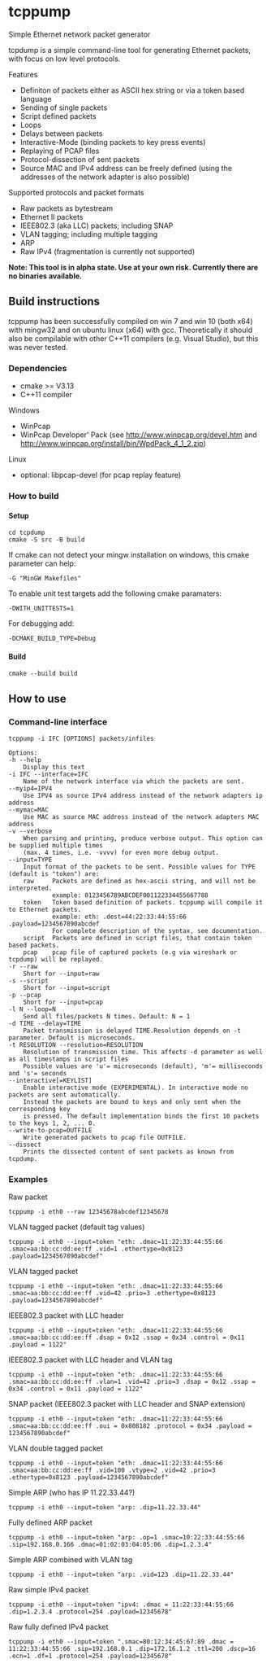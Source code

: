 # tcppump
Simple Ethernet network packet generator

tcpdump is a simple command-line tool for generating Ethernet packets, with focus on low level protocols.

Features
* Definiton of packets either as ASCII hex string or via a token based language
* Sending of single packets
* Script defined packets
* Loops
* Delays between packets
* Interactive-Mode (binding packets to key press events)
* Replaying of PCAP files
* Protocol-dissection of sent packets
* Source MAC and IPv4 address can be freely defined (using the addresses of the network adapter is also possible)

Supported protocols and packet formats
* Raw packets as bytestream
* Ethernet II packets
* IEEE802.3 (aka LLC) packets; including SNAP
* VLAN tagging; including multiple tagging
* ARP
* Raw IPv4 (fragmentation is currently not supported)

**Note: This tool is in alpha state. Use at your own risk. Currently there are no binaries available.**

## Build instructions
tcppump has been successfully compiled on win 7 and win 10 (both x64) with mingw32 and on ubuntu linux (x64) with gcc.
Theoretically it should also be compilable with other C++11 compilers (e.g. Visual Studio), but this was never tested.

### Dependencies
* cmake >= V3.13
* C++11 compiler

Windows
* WinPcap
* WinPcap Developer' Pack (see http://www.winpcap.org/devel.htm and http://www.winpcap.org/install/bin/WpdPack_4_1_2.zip)

Linux
* optional: libpcap-devel (for pcap replay feature)

### How to build
#### Setup

	cd tcpdump
	cmake -S src -B build

If cmake can not detect your mingw installation on windows, this cmake parameter can help:

	-G "MinGW Makefiles"

To enable unit test targets add the following cmake paramaters:

	-DWITH_UNITTESTS=1

For debugging add:

	-DCMAKE_BUILD_TYPE=Debug
	
#### Build

	cmake --build build


## How to use
### Command-line interface
	tcppump -i IFC [OPTIONS] packets/infiles

	Options:
	-h --help
		Display this text
	-i IFC --interface=IFC 
		Name of the network interface via which the packets are sent.
	--myip4=IPV4 
		Use IPV4 as source IPv4 address instead of the network adapters ip address
	--mymac=MAC 
		Use MAC as source MAC address instead of the network adapters MAC address
	-v --verbose
		When parsing and printing, produce verbose output. This option can be supplied multiple times
		(max. 4 times, i.e. -vvvv) for even more debug output. 
	--input=TYPE 
		Input format of the packets to be sent. Possible values for TYPE (default is "token") are:
		raw     Packets are defined as hex-ascii string, and will not be interpreted.
		        example: 0123456789ABCDEF001122334455667788
		token   Token based definition of packets. tcppump will compile it to Ethernet packets.
		        example: eth: .dest=44:22:33:44:55:66 .payload=1234567890abcdef
		        For complete description of the syntax, see documentation.
		script  Packets are defined in script files, that contain token based packets.
		pcap    pcap file of captured packets (e.g via wireshark or tcpdump) will be replayed.
	-r --raw
		Short for --input=raw
	-s --script
		Short for --input=script
	-p --pcap
		Short for --input=pcap
	-l N --loop=N 
		Send all files/packets N times. Default: N = 1
	-d TIME --delay=TIME 
		Packet transmission is delayed TIME.Resolution depends on -t parameter. Default is microseconds.
	-t RESOLUTION --resolution=RESOLUTION 
		Resolution of transmission time. This affects -d parameter as well as all timestamps in script files
		Possible values are 'u'= microseconds (default), 'm'= milliseconds and 's'= seconds
	--interactive[=KEYLIST] 
		Enable interactive mode (EXPERIMENTAL). In interactive mode no packets are sent automatically.
		Instead the packets are bound to keys and only sent when the corresponding key
		is pressed. The default implementation binds the first 10 packets to the keys 1, 2, ... 0.
	--write-to-pcap=OUTFILE 
		Write generated packets to pcap file OUTFILE.
	--dissect
		Prints the dissected content of sent packets as known from tcpdump.

### Examples

Raw packet

	tcppump -i eth0 --raw 12345678abcdef12345678

VLAN tagged packet (default tag values)

    tcppump -i eth0 --input=token "eth: .dmac=11:22:33:44:55:66 .smac=aa:bb:cc:dd:ee:ff .vid=1 .ethertype=0x8123 .payload=1234567890abcdef"

VLAN tagged packet

    tcppump -i eth0 --input=token "eth: .dmac=11:22:33:44:55:66 .smac=aa:bb:cc:dd:ee:ff .vid=42 .prio=3 .ethertype=0x8123 .payload=1234567890abcdef"

IEEE802.3 packet with LLC header

    tcppump -i eth0 --input=token "eth: .dmac=11:22:33:44:55:66 .smac=aa:bb:cc:dd:ee:ff .dsap = 0x12 .ssap = 0x34 .control = 0x11 .payload = 1122"

IEEE802.3 packet with LLC header and VLAN tag

    tcppump -i eth0 --input=token "eth: .dmac=11:22:33:44:55:66 .smac=aa:bb:cc:dd:ee:ff .vlan=1 .vid=42 .prio=3 .dsap = 0x12 .ssap = 0x34 .control = 0x11 .payload = 1122"

SNAP packet (IEEE802.3 packet with LLC header and SNAP extension)

    tcppump -i eth0 --input=token "eth: .dmac=11:22:33:44:55:66 .smac=aa:bb:cc:dd:ee:ff .oui = 0x808182 .protocol = 0x34 .payload = 1234567890abcdef"

VLAN double tagged packet

    tcppump -i eth0 --input=token "eth: .dmac=11:22:33:44:55:66 .smac=aa:bb:cc:dd:ee:ff .vid=100 .vtype=2 .vid=42 .prio=3 .ethertype=0x8123 .payload=1234567890abcdef"

Simple ARP (who has IP 11.22.33.44?)

	tcppump -i eth0 --input=token "arp: .dip=11.22.33.44"

Fully defined ARP packet

	tcppump -i eth0 --input=token "arp: .op=1 .smac=10:22:33:44:55:66 .sip=192.168.0.166 .dmac=01:02:03:04:05:06 .dip=1.2.3.4"

Simple ARP combined with VLAN tag

	tcppump -i eth0 --input=token "arp: .vid=123 .dip=11.22.33.44"

Raw simple IPv4 packet

	tcppump -i eth0 --input=token "ipv4: .dmac = 11:22:33:44:55:66 .dip=1.2.3.4 .protocol=254 .payload=12345678"

Raw fully defined IPv4 packet

	tcppump -i eth0 --input=token ".smac=80:12:34:45:67:89 .dmac = 11:22:33:44:55:66 .sip=192.168.0.1 .dip=172.16.1.2 .ttl=200 .dscp=16 .ecn=1 .df=1 .protocol=254 .payload=12345678"
